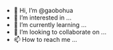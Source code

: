 - 👋 Hi, I’m @gaobohua
- 👀 I’m interested in ...
- 🌱 I’m currently learning ...
- 💞️ I’m looking to collaborate on ...
- 📫 How to reach me ...

<!---
gaobohua/gaobohua is a ✨ special ✨ repository because its `README.md` (this file) appears on your GitHub profile.
You can click the Preview link to take a look at your changes.
--->
